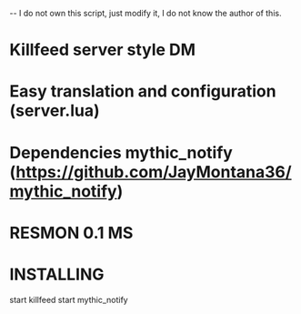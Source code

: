-- I do not own this script, just modify it, I do not know the author of this.

# Killfeed server style DM
# Easy translation and configuration (server.lua)

# Dependencies mythic_notify (https://github.com/JayMontana36/mythic_notify)

# RESMON 0.1 MS

# INSTALLING

start killfeed
start mythic_notify




